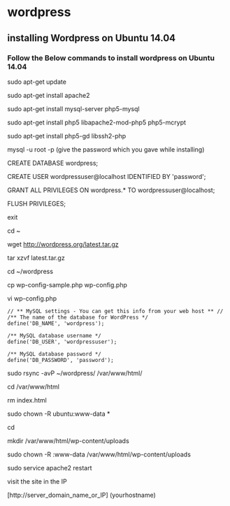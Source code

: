 # wordpress
## installing Wordpress on Ubuntu 14.04

### Follow the Below commands to install wordpress on Ubuntu 14.04

sudo apt-get update

sudo apt-get install apache2

sudo apt-get install mysql-server php5-mysql

sudo apt-get install php5 libapache2-mod-php5 php5-mcrypt

sudo apt-get install php5-gd libssh2-php

mysql -u root -p
(give the password which you gave while installing)

CREATE DATABASE wordpress;

CREATE USER wordpressuser@localhost IDENTIFIED BY 'password';

GRANT ALL PRIVILEGES ON wordpress.* TO wordpressuser@localhost;

FLUSH PRIVILEGES;

exit

cd ~

wget http://wordpress.org/latest.tar.gz

tar xzvf latest.tar.gz

cd ~/wordpress

cp wp-config-sample.php wp-config.php

vi wp-config.php

```````````````````````````````````````````````````````````````````````````
// ** MySQL settings - You can get this info from your web host ** //
/** The name of the database for WordPress */
define('DB_NAME', 'wordpress');

/** MySQL database username */
define('DB_USER', 'wordpressuser');

/** MySQL database password */
define('DB_PASSWORD', 'password');
````````````````````````````````````````````````````````````````````````````

sudo rsync -avP ~/wordpress/ /var/www/html/

cd /var/www/html

rm index.html

sudo chown -R ubuntu:www-data *

cd

mkdir /var/www/html/wp-content/uploads

sudo chown -R :www-data /var/www/html/wp-content/uploads

sudo service apache2 restart

visit the site in the IP

[http://server_domain_name_or_IP] (yourhostname)




